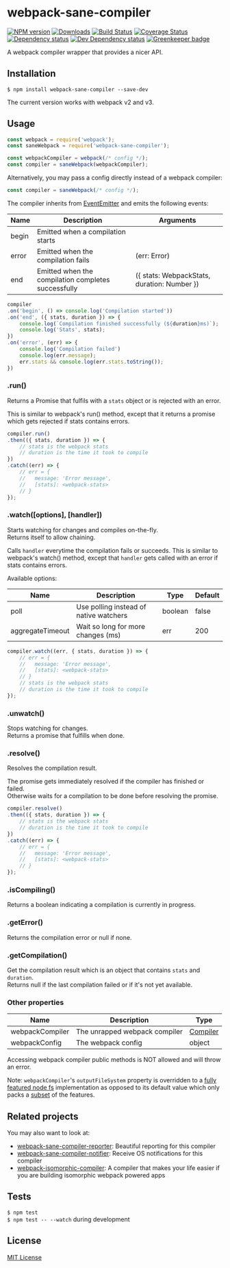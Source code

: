 # webpack-sane-compiler

[![NPM version][npm-image]][npm-url] [![Downloads][downloads-image]][npm-url] [![Build Status][travis-image]][travis-url] [![Coverage Status][codecov-image]][codecov-url] [![Dependency status][david-dm-image]][david-dm-url] [![Dev Dependency status][david-dm-dev-image]][david-dm-dev-url] [![Greenkeeper badge][greenkeeper-image]][greenkeeper-url]

[npm-url]:https://npmjs.org/package/webpack-sane-compiler
[npm-image]:http://img.shields.io/npm/v/webpack-sane-compiler.svg
[downloads-image]:http://img.shields.io/npm/dm/webpack-sane-compiler.svg
[travis-url]:https://travis-ci.org/moxystudio/webpack-sane-compiler
[travis-image]:http://img.shields.io/travis/moxystudio/webpack-sane-compiler/master.svg
[codecov-url]:https://codecov.io/gh/moxystudio/webpack-sane-compiler
[codecov-image]:https://img.shields.io/codecov/c/github/moxystudio/webpack-sane-compiler/master.svg
[david-dm-url]:https://david-dm.org/moxystudio/webpack-sane-compiler
[david-dm-image]:https://img.shields.io/david/moxystudio/webpack-sane-compiler.svg
[david-dm-dev-url]:https://david-dm.org/moxystudio/webpack-sane-compiler?type=dev
[david-dm-dev-image]:https://img.shields.io/david/dev/moxystudio/webpack-sane-compiler.svg
[greenkeeper-image]:https://badges.greenkeeper.io/moxystudio/webpack-sane-compiler.svg
[greenkeeper-url]:https://greenkeeper.io

A webpack compiler wrapper that provides a nicer API.


## Installation

`$ npm install webpack-sane-compiler --save-dev`

The current version works with webpack v2 and v3.


## Usage

```js
const webpack = require('webpack');
const saneWebpack = require('webpack-sane-compiler');

const webpackCompiler = webpack(/* config */);
const compiler = saneWebpack(webpackCompiler);
```

Alternatively, you may pass a config directly instead of a webpack compiler:

```js
const compiler = saneWebpack(/* config */);
```

The compiler inherits from [EventEmitter](https://nodejs.org/api/events.html) and emits the following events:

| Name   | Description   | Arguments |
| ------ | ------------- | -------- |
| begin | Emitted when a compilation starts | |
| error | Emitted when the compilation fails | (err: Error) |
| end | Emitted when the compilation completes successfully | ({ stats: WebpackStats, duration: Number }) |

```js
compiler
.on('begin', () => console.log('Compilation started'))
.on('end', ({ stats, duration }) => {
    console.log(`Compilation finished successfully (${duration}ms)`);
    console.log('Stats', stats);
})
.on('error', (err) => {
    console.log('Compilation failed')
    console.log(err.message);
    err.stats && console.log(err.stats.toString());
})
```

### .run()

Returns a Promise that fulfils with a `stats` object or is rejected with an error.

This is similar to webpack's run() method, except that it returns a promise which gets rejected if stats contains errors.

```js
compiler.run()
.then(({ stats, duration }) => {
    // stats is the webpack stats
    // duration is the time it took to compile
})
.catch((err) => {
    // err = {
    //   message: 'Error message',
    //   [stats]: <webpack-stats>
    // }
});
```

### .watch([options], [handler])

Starts watching for changes and compiles on-the-fly.   
Returns itself to allow chaining.

Calls `handler` everytime the compilation fails or succeeds.
This is similar to webpack's watch() method, except that `handler` gets called with an error if stats contains errors.

Available options:

| Name   | Description   | Type     | Default |
| ------ | ------------- | -------- | ------- |
| poll | Use polling instead of native watchers | boolean | false |
| aggregateTimeout | Wait so long for more changes (ms) | err | 200 |

```js
compiler.watch((err, { stats, duration }) => {
    // err = {
    //   message: 'Error message',
    //   [stats]: <webpack-stats>
    // }
    // stats is the webpack stats
    // duration is the time it took to compile
});
```

### .unwatch()

Stops watching for changes.   
Returns a promise that fulfills when done.


### .resolve()

Resolves the compilation result.

The promise gets immediately resolved if the compiler has finished or failed.  
Otherwise waits for a compilation to be done before resolving the promise.

```js
compiler.resolve()
.then(({ stats, duration }) => {
    // stats is the webpack stats
    // duration is the time it took to compile
})
.catch((err) => {
    // err = {
    //   message: 'Error message',
    //   [stats]: <webpack-stats>
    // }
});
```


### .isCompiling()

Returns a boolean indicating a compilation is currently in progress.


### .getError()

Returns the compilation error or null if none.


### .getCompilation()

Get the compilation result which is an object that contains `stats` and `duration`.   
Returns null if the last compilation failed or if it's not yet available.


### Other properties

| Name   | Description   | Type     |
| ------ | ------------- | -------- |
| webpackCompiler | The unrapped webpack compiler | [Compiler](https://github.com/webpack/webpack/blob/bd753567da1248624beaaea14af31d6dbe303411/lib/Compiler.js#L153) |
| webpackConfig | The webpack config | object |

Accessing webpack compiler public methods is NOT allowed and will throw an error.

Note: `webpackCompiler`'s `outputFileSystem` property is overridden to a [fully featured node fs](/lib/nodeFs.js) implementation as opposed to its default value which only packs a [subset](https://github.com/webpack/webpack/blob/c71fd05f98a752753b9450f590c970b76379803d/lib/node/NodeOutputFileSystem.js) of the features.

## Related projects

You may also want to look at:

- [webpack-sane-compiler-reporter](https://github.com/moxystudio/webpack-sane-compiler-reporter): Beautiful reporting for this compiler
- [webpack-sane-compiler-notifier](https://github.com/moxystudio/webpack-sane-compiler-notifier): Receive OS notifications for this compiler
- [webpack-isomorphic-compiler](https://github.com/moxystudio/webpack-isomorphic-compiler): A compiler that makes your life easier if you are building isomorphic webpack powered apps


## Tests

`$ npm test`   
`$ npm test -- --watch` during development


## License

[MIT License](http://opensource.org/licenses/MIT)
